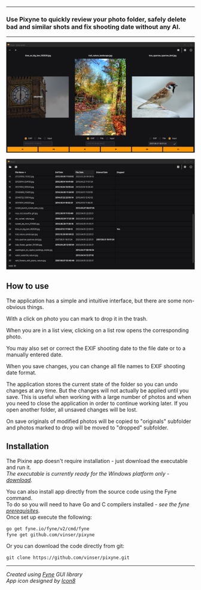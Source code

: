 
---
### Use Pixyne to quickly review your photo folder, safely delete bad and similar shots and fix shooting date without any AI.  

---
![image](pixyneapp.jpg)

![image](pixyneapp2.jpg)

## How to use

The application has a simple and intuitive interface, but there are some non-obvious things.   

With a click on photo you can mark to drop it in the trash.

When you are in a list view, clicking on a list row opens the corresponding photo.  

You may also set or correct the EXIF shooting date to the file date or to a manually entered date.

When you save changes, you can change all file names to EXIF shooting date format.  

The application stores the current state of the folder so you can undo changes at any time. But the changes will not actually be applied until you save. This is useful when working with a large number of photos and when you need to close the application in order to continue working later. If you open another folder, all unsaved changes will be lost.

On save originals of modified photos will be copied to "originals" subfolder and photos marked to drop will be moved to "dropped" subfolder.  


## Installation

The Pixine app doesn't require installation - just download the executable and run it.  
*The executable is currently ready for the Windows platform only - [download](https://github.com/vinser/pixyne/releases/download/v1.0.0/pixine.exe).*  

You can also install app directly from the source code using the Fyne command.  
To do so you will need to have Go and C compilers installed - *see the fyne [prerequisites](https://developer.fyne.io/started/).*  
Once set up execute the following:
```
go get fyne.io/fyne/v2/cmd/fyne
fyne get github.com/vinser/pixyne
```
Or you can download the code directly from git:
```
git clone https://github.com/vinser/pixyne.git
```
---
*Created using [Fyne](https://github.com/fyne-io/fyne) GUI library*  
*App icon designed by [Icon8](https://icon8.com)*  

